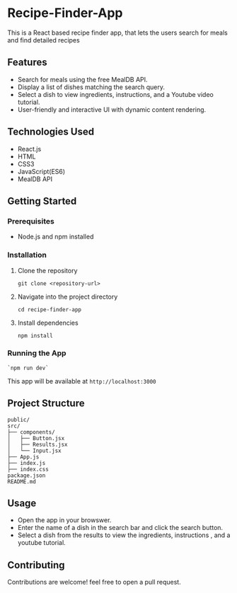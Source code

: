 # Recipe-Finder-App

This is a React based recipe finder app, that lets the users search for meals and find detailed recipes

## Features

- Search for meals using the free MealDB API.
- Display a list of dishes matching the search query.
- Select a dish to view ingredients, instructions, and a Youtube video tutorial.
- User-friendly and interactive UI with dynamic content rendering.

## Technologies Used

- React.js
- HTML
- CSS3
- JavaScript(ES6)
- MealDB API

## Getting Started 

 ### Prerequisites

 - Node.js and npm installed

### Installation

 1. Clone the repository

    `git clone <repository-url>`

 2. Navigate into the project directory

    `cd recipe-finder-app`

 3. Install dependencies

    `npm install`


### Running the App

    `npm run dev`

This app will be available at `http://localhost:3000`


## Project Structure

```
public/
src/
├── components/
│   ├── Button.jsx
│   ├── Results.jsx
│   └── Input.jsx
├── App.js
├── index.js
├── index.css
package.json
README.md
```

## Usage

- Open the app in your browswer.
- Enter the name of a dish in the search bar and click the search button.
- Select a dish from the results to view the ingredients, instructions , and a youtube tutorial.


## Contributing

Contributions are welcome! feel free to open a pull request.
